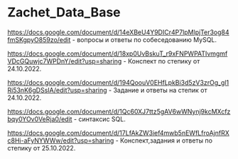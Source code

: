 # Zachet_Data_Base
https://docs.google.com/document/d/14eXBeU4Y9DICr4P7lpMlpjTer3og84fmSKgpyO859zo/edit - вопросы и ответы по собеседованию MySQL.

https://docs.google.com/document/d/18xp0UvBskuT_r9xFNPWPATIvmgmfVDcGQuwjc7WPDnY/edit?usp=sharing - Конспект по степику от 24.10.2022.

https://docs.google.com/document/d/194QoouV0EHfLpkBi3d5zV3zrOg_gl1Ri53nK6gDSsIA/edit?usp=sharing - Задание и ответы на степик от 24.10.2022.

https://docs.google.com/document/d/1Qc60XJ7ttz5gAV6wWNynj9kcMXcfzbqy0YOv0VeRja0/edit - синтаксис SQL.

https://docs.google.com/document/d/17LfAkZW3ief4mwb5nEWfLfroAjnfRXc8Hi-aFyNYWWw/edit?usp=sharing -  Конспект,задания и ответы по степику от 25.10.2022.
